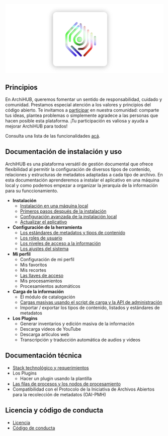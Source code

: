 ![logo](imagenes/logo.png)

## Principios

En ArchiHUB, queremos fomentar un sentido de responsabilidad, cuidado y comunidad. Prestamos especial atención a los valores y principios del código abierto. Te invitamos a [participar](https://github.com/orgs/Archihub-App/discussions) en nuestra comunidad: comparte tus ideas, plantea problemas o simplemente agradece a las personas que hacen posible esta plataforma. ¡Tu participación es valiosa y ayuda a mejorar ArchiHUB para todos!

Consulta una lista de las funcionalidades [acá](funcionalidades.md).

## Documentación de instalación y uso

ArchiHUB es una plataforma versátil de gestión documental que ofrece flexibilidad al permitir la configuración de diversos tipos de contenido, relaciones y estructuras de metadatos adaptadas a cada tipo de archivo. En esta documentación aprenderemos a instalar el aplicativo en una máquina local y como podemos empezar a organizar la jerarquía de la información para su funccionamiento.

- __Instalación__
    - [Instalación en una máquina local](install_local.md)
    - [Primeros pasos después de la instalación](pasos.md)
    - [Configuración avanzada de la instalación local](config_local.md)
    - [Actualizar el aplicativo](actualizar_local.md)
- __Configuración de la herramienta__
    - [Los estándares de metadatos y tipos de contenido](estandares.md)
    - [Los roles de usuario](roles.md)
    - [Los niveles de acceso a la información](acceso.md)
    - [Los ajustes del sistema](ajustes.md)
- __Mi perfil__
    - Configuración de mi perfil
    - Mis favoritos
    - Mis recortes
    - [Las llaves de acceso](llaves.md)
    - Mis procesamientos
    - Procesamientos automáticos
- __Carga de la información__
    - El módulo de catalogación
    - [Cargas masivas usando el script de carga y la API de administración](masivas.md)
    - Importar / exportar los tipos de contenido, listados y estándares de metadatos
- __Los Plugins__
    - Generar inventarios y edición masiva de la información
    - Descarga videos de YouTube
    - Descarga artículos web
    - Transcripción y traducción automática de audios y videos

## Documentación técnica

- [Stack technológico y requerimientos](stack.md)
- Los Plugins
    - Hacer un plugin usando la plantilla
- [Las filas de procesos y los nodos de procesamiento](nodos.md)
- Compatibilidad con el Protocolo de la Iniciativa de Archivos Abiertos para la recolección de metadatos (OAI-PMH)

## Licencia y código de conducta

- [Licencia](licencia.md)
- [Código de conducta](conducta.md)